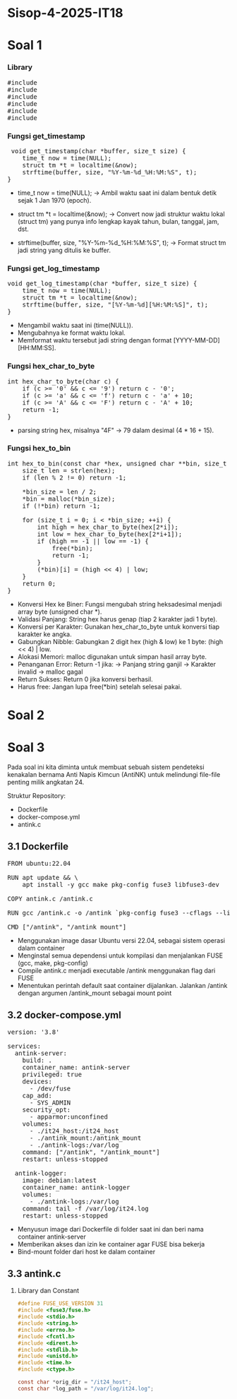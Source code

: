 # Sisop-4-2025-IT18
# Soal 1
### Library
<pre>
#include <stdio.h>
#include <stdlib.h>
#include <string.h>
#include <time.h>
#include <dirent.h>
#include <sys/stat.h>
</pre>

### Fungsi get_timestamp
<pre>
 void get_timestamp(char *buffer, size_t size) {
    time_t now = time(NULL);
    struct tm *t = localtime(&now);
    strftime(buffer, size, "%Y-%m-%d_%H:%M:%S", t);
}
</pre>
* time_t now = time(NULL);
-> Ambil waktu saat ini dalam bentuk detik sejak 1 Jan 1970 (epoch).

* struct tm *t = localtime(&now);
-> Convert now jadi struktur waktu lokal (struct tm) yang punya info lengkap kayak tahun, bulan, tanggal, jam, dst.

* strftime(buffer, size, "%Y-%m-%d_%H:%M:%S", t);
-> Format struct tm jadi string yang ditulis ke buffer.

### Fungsi get_log_timestamp
<pre>
void get_log_timestamp(char *buffer, size_t size) {
    time_t now = time(NULL);
    struct tm *t = localtime(&now);
    strftime(buffer, size, "[%Y-%m-%d][%H:%M:%S]", t);
}
</pre>
* Mengambil waktu saat ini (time(NULL)).
* Mengubahnya ke format waktu lokal.
* Memformat waktu tersebut jadi string dengan format [YYYY-MM-DD][HH:MM:SS].

### Fungsi hex_char_to_byte
<pre>
int hex_char_to_byte(char c) {
    if (c >= '0' && c <= '9') return c - '0';
    if (c >= 'a' && c <= 'f') return c - 'a' + 10;
    if (c >= 'A' && c <= 'F') return c - 'A' + 10;
    return -1;
}
</pre>
*  parsing string hex, misalnya "4F" → 79 dalam desimal (4 * 16 + 15).

### Fungsi hex_to_bin
<pre>
int hex_to_bin(const char *hex, unsigned char **bin, size_t *bin_size) {
    size_t len = strlen(hex);
    if (len % 2 != 0) return -1;

    *bin_size = len / 2;
    *bin = malloc(*bin_size);
    if (!*bin) return -1;

    for (size_t i = 0; i < *bin_size; ++i) {
        int high = hex_char_to_byte(hex[2*i]);
        int low = hex_char_to_byte(hex[2*i+1]);
        if (high == -1 || low == -1) {
            free(*bin);
            return -1;
        }
        (*bin)[i] = (high << 4) | low;
    }
    return 0;
}
</pre>
* Konversi Hex ke Biner: Fungsi mengubah string heksadesimal menjadi array byte (unsigned char *).
* Validasi Panjang: String hex harus genap (tiap 2 karakter jadi 1 byte).
* Konversi per Karakter: Gunakan hex_char_to_byte untuk konversi tiap karakter ke angka.
* Gabungkan Nibble: Gabungkan 2 digit hex (high & low) ke 1 byte: (high << 4) | low.
* Alokasi Memori: malloc digunakan untuk simpan hasil array byte.
* Penanganan Error: Return -1 jika:
-> Panjang string ganjil
-> Karakter invalid
-> malloc gagal
* Return Sukses: Return 0 jika konversi berhasil.
* Harus free: Jangan lupa free(*bin) setelah selesai pakai.

# Soal 2
# Soal 3
Pada soal ini kita diminta untuk membuat sebuah sistem pendeteksi kenakalan bernama Anti Napis Kimcun (AntiNK) untuk melindungi file-file penting milik angkatan 24. 

Struktur Repository: 
  * Dockerfile
  * docker-compose.yml
  * antink.c

## 3.1 Dockerfile
<pre>
FROM ubuntu:22.04

RUN apt update && \
    apt install -y gcc make pkg-config fuse3 libfuse3-dev

COPY antink.c /antink.c

RUN gcc /antink.c -o /antink `pkg-config fuse3 --cflags --libs`

CMD ["/antink", "/antink_mount"] </pre>
* Menggunakan image dasar Ubuntu versi 22.04, sebagai sistem operasi dalam container
* Menginstal semua dependensi untuk kompilasi dan menjalankan FUSE (gcc, make, pkg-config)
* Compile antink.c menjadi executable /antink menggunakan flag dari FUSE
* Menentukan perintah default saat container dijalankan. Jalankan /antink dengan argumen /antink_mount sebagai mount point

## 3.2 docker-compose.yml
<pre>
version: '3.8'

services:
  antink-server:
    build: .
    container_name: antink-server
    privileged: true
    devices:
      - /dev/fuse
    cap_add:
      - SYS_ADMIN
    security_opt:
      - apparmor:unconfined
    volumes:
      - ./it24_host:/it24_host
      - ./antink_mount:/antink_mount
      - ./antink-logs:/var/log
    command: ["/antink", "/antink_mount"]
    restart: unless-stopped

  antink-logger:
    image: debian:latest
    container_name: antink-logger
    volumes:
      - ./antink-logs:/var/log
    command: tail -f /var/log/it24.log
    restart: unless-stopped </pre>
* Menyusun image dari Dockerfile di folder saat ini dan beri nama container antink-server
* Memberikan akses dan izin ke container agar FUSE bisa bekerja
* Bind-mount folder dari host ke dalam container

## 3.3 antink.c
1. Library dan Constant
    ```c
    #define FUSE_USE_VERSION 31
    #include <fuse3/fuse.h>
    #include <stdio.h>
    #include <string.h>
    #include <errno.h>
    #include <fcntl.h>
    #include <dirent.h>
    #include <stdlib.h>
    #include <unistd.h>
    #include <time.h>
    #include <ctype.h>

    const char *orig_dir = "/it24_host";
    const char *log_path = "/var/log/it24.log";
